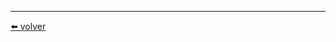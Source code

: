 




---
[⬅️ volver](https://github.com/VictorHugoAguilar/javascript-interview-questions-explained/blob/main/theory-lit-element/readme.md#lit-element-v2)
